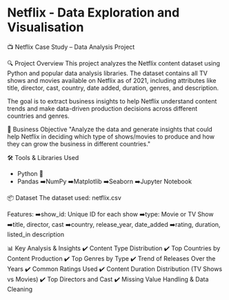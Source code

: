 # Netflix - Data Exploration and Visualisation

📺 Netflix Case Study – Data Analysis Project

🔍 Project Overview
This project analyzes the Netflix content dataset using Python and popular data analysis libraries. The dataset contains all TV shows and movies available on Netflix as of 2021, including attributes like title, director, cast, country, date added, duration, genres, and description.

The goal is to extract business insights to help Netflix understand content trends and make data-driven production decisions across different countries and genres.

🎯 Business Objective
"Analyze the data and generate insights that could help Netflix in deciding which type of shows/movies to produce and how they can grow the business in different countries."

🛠️ Tools & Libraries Used
- Python 🐍 
- Pandas 
➡️NumPy 
➡️Matplotlib 
➡️Seaborn 
➡️Jupyter Notebook

📦 Dataset
The dataset used: netflix.csv

Features:
➡️show_id: Unique ID for each show 
➡️type: Movie or TV Show 
➡️title, director, cast 
➡️country, release_year, date_added 
➡️rating, duration, listed_in
description

📊 Key Analysis & Insights
✔️ Content Type Distribution 
✔️ Top Countries by Content Production 
✔️ Top Genres by Type 
✔️ Trend of Releases Over the Years 
✔️ Common Ratings Used 
✔️ Content Duration Distribution (TV Shows vs Movies) 
✔️ Top Directors and Cast 
✔️ Missing Value Handling & Data Cleaning 

